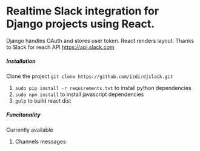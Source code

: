 # Realtime Slack integration for Django projects using React.

Django handles OAuth and stores user token. React renders layout. 
Thanks to Slack for reach API https://api.slack.com

##### Installation 

Clone the project `git clone https://github.com/izdi/djslack.git`

1. `sudo pip install -r requirements.txt` to install python dependencies
2. `sudo npm install` to install javascript dependencies
3. `gulp` to build react dist


##### Funcitonality 

Currently available

1. Channels messages
